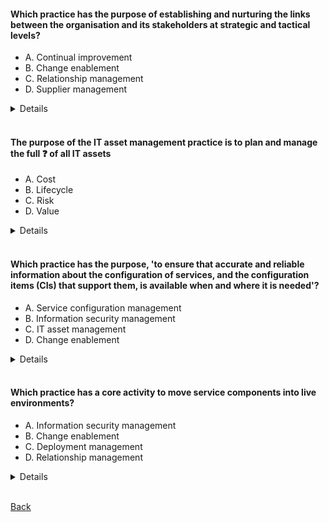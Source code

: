 #### Which practice has the purpose of establishing and nurturing the links between the organisation and its stakeholders at strategic and tactical levels?
- A. Continual improvement
- B. Change enablement
- C. Relationship management
- D. Supplier management
<details>
  C. Relationship management
</details>
<br>

#### The purpose of the IT asset management practice is to plan and manage the full &#10067; of all IT assets
- A. Cost
- B. Lifecycle
- C. Risk
- D. Value
<details>
  B. Lifecycle
</details>
<br>

#### Which practice has the purpose, 'to ensure that accurate and reliable information about the configuration of services, and the configuration items (CIs) that support them, is available when and where it is needed'?
- A. Service configuration management
- B. Information security management
- C. IT asset management
- D. Change enablement
<details>
  A. Service configuration management
</details>
<br>

#### Which practice has a core activity to move service components into live environments?
- A. Information security management
- B. Change enablement
- C. Deployment management
- D. Relationship management
<details>
  C. Deployment management
</details>
<br>

[Back](README.md)
